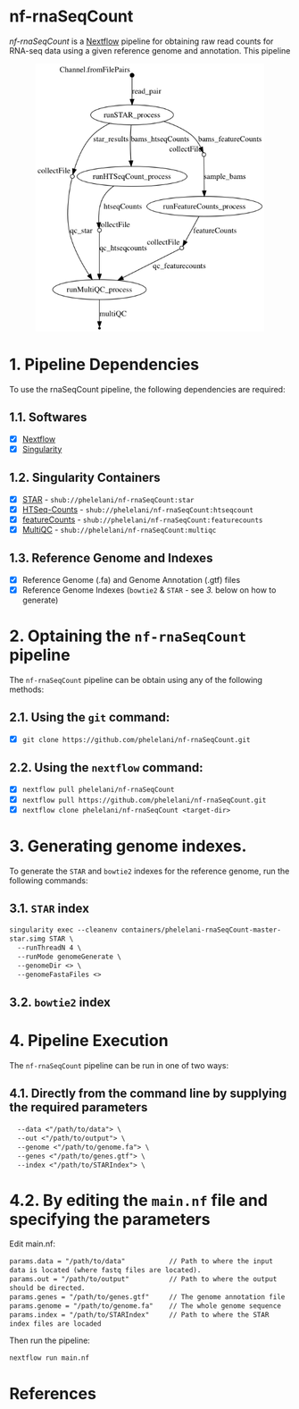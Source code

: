 # nf-rnaSeqCount
*nf-rnaSeqCount* is a [Nextflow](http://nextflow.io/) pipeline for obtaining raw read counts for RNA-seq data using a given reference genome and annotation. This pipeline 

<p align="center">
  <img height="480" src="nf-rnaSeqCount.png">
</p>

# 1. Pipeline Dependencies
To use the rnaSeqCount pipeline, the following dependencies are required:
## 1.1. Softwares
- [x] [Nextflow](https://www.nextflow.io/)
- [x] [Singularity](http://singularity.lbl.gov/)

## 1.2.  Singularity Containers
- [x] [STAR](https://github.com/alexdobin/STAR) - ```shub://phelelani/nf-rnaSeqCount:star```
- [x] [HTSeq-Counts](https://htseq.readthedocs.io/en/release_0.9.1/overview.html) - ```shub://phelelani/nf-rnaSeqCount:htseqcount```
- [x] [featureCounts](http://subread.sourceforge.net/) - ```shub://phelelani/nf-rnaSeqCount:featurecounts```
- [x] [MultiQC](http://multiqc.info/) - ```shub://phelelani/nf-rnaSeqCount:multiqc```

## 1.3. Reference Genome and Indexes
- [x] Reference Genome (.fa) and Genome Annotation (.gtf) files
- [x] Reference Genome Indexes (```bowtie2``` & ```STAR``` - see *3.* below on how to generate)

# 2. Optaining the ```nf-rnaSeqCount``` pipeline
The ```nf-rnaSeqCount``` pipeline can be obtain using any of the following methods:

## 2.1. Using the ```git``` command:
- [x] ```git clone https://github.com/phelelani/nf-rnaSeqCount.git```

## 2.2. Using the ```nextflow``` command:
- [x] ```nextflow pull phelelani/nf-rnaSeqCount```
- [x] ```nextflow pull https://github.com/phelelani/nf-rnaSeqCount.git```
- [x] ```nextflow clone phelelani/nf-rnaSeqCount <target-dir>```

# 3. Generating genome indexes.
To generate the ```STAR``` and ```bowtie2``` indexes for the reference genome, run the following commands:
## 3.1. ```STAR``` index
```
singularity exec --cleanenv containers/phelelani-rnaSeqCount-master-star.simg STAR \
  --runThreadN 4 \
  --runMode genomeGenerate \
  --genomeDir <> \
  --genomeFastaFiles <>
```

## 3.2. ```bowtie2``` index

# 4. Pipeline Execution
The ```nf-rnaSeqCount``` pipeline can be run in one of two ways:

## 4.1. Directly from the command line by supplying the required parameters
```nextflow run main.nf \
  --data <"/path/to/data"> \
  --out <"/path/to/output"> \
  --genome <"/path/to/genome.fa"> \
  --genes <"/path/to/genes.gtf"> \
  --index <"/path/to/STARIndex"> \
```
# 4.2. By editing the ```main.nf``` file and specifying the parameters
Edit main.nf:
```
params.data = "/path/to/data"           // Path to where the input data is located (where fastq files are located).
params.out = "/path/to/output"          // Path to where the output should be directed.
params.genes = "/path/to/genes.gtf"     // The genome annotation file
params.genome = "/path/to/genome.fa"    // The whole genome sequence
params.index = "/path/to/STARIndex"     // Path to where the STAR index files are locaded
```

Then run the pipeline:
```
nextflow run main.nf
```

# References
